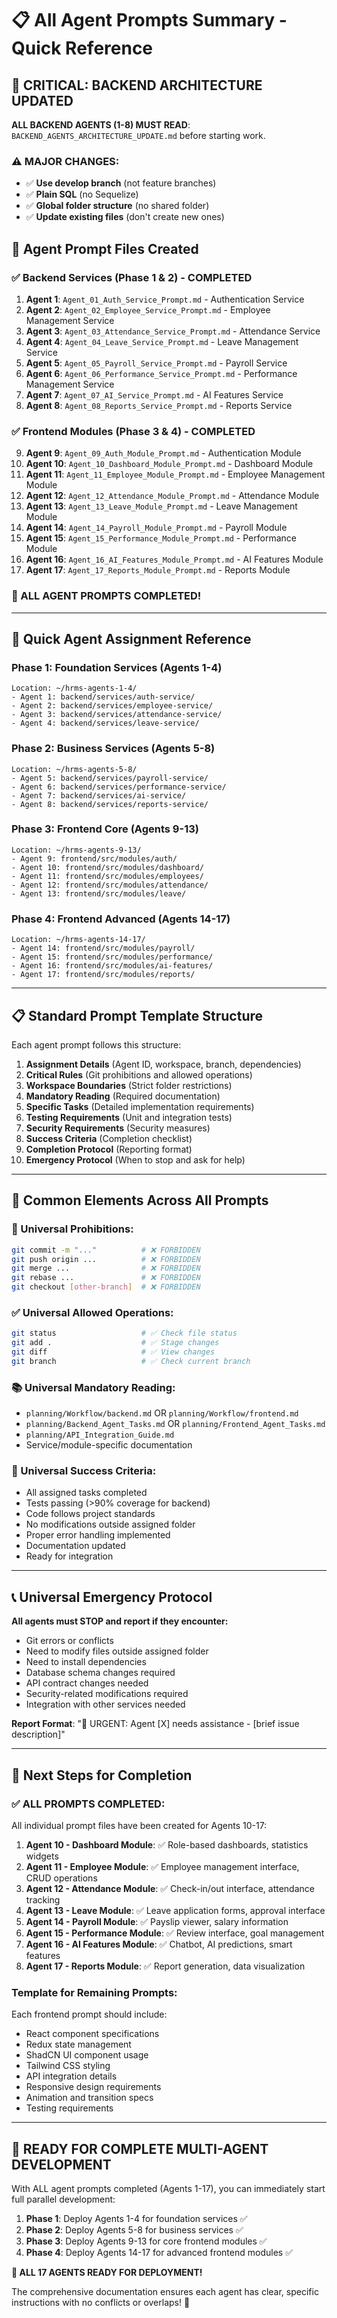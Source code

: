 # 📋 All Agent Prompts Summary - Quick Reference

## 🚨 **CRITICAL: BACKEND ARCHITECTURE UPDATED**

**ALL BACKEND AGENTS (1-8) MUST READ**: `BACKEND_AGENTS_ARCHITECTURE_UPDATE.md` before starting work.

### **⚠️ MAJOR CHANGES:**
- ✅ **Use develop branch** (not feature branches)
- ✅ **Plain SQL** (no Sequelize)
- ✅ **Global folder structure** (no shared folder)
- ✅ **Update existing files** (don't create new ones)

## 🎯 **Agent Prompt Files Created**

### **✅ Backend Services (Phase 1 & 2) - COMPLETED**
1. **Agent 1**: `Agent_01_Auth_Service_Prompt.md` - Authentication Service
2. **Agent 2**: `Agent_02_Employee_Service_Prompt.md` - Employee Management Service
3. **Agent 3**: `Agent_03_Attendance_Service_Prompt.md` - Attendance Service
4. **Agent 4**: `Agent_04_Leave_Service_Prompt.md` - Leave Management Service
5. **Agent 5**: `Agent_05_Payroll_Service_Prompt.md` - Payroll Service
6. **Agent 6**: `Agent_06_Performance_Service_Prompt.md` - Performance Management Service
7. **Agent 7**: `Agent_07_AI_Service_Prompt.md` - AI Features Service
8. **Agent 8**: `Agent_08_Reports_Service_Prompt.md` - Reports Service

### **✅ Frontend Modules (Phase 3 & 4) - COMPLETED**
9. **Agent 9**: `Agent_09_Auth_Module_Prompt.md` - Authentication Module
10. **Agent 10**: `Agent_10_Dashboard_Module_Prompt.md` - Dashboard Module
11. **Agent 11**: `Agent_11_Employee_Module_Prompt.md` - Employee Management Module
12. **Agent 12**: `Agent_12_Attendance_Module_Prompt.md` - Attendance Module
13. **Agent 13**: `Agent_13_Leave_Module_Prompt.md` - Leave Management Module
14. **Agent 14**: `Agent_14_Payroll_Module_Prompt.md` - Payroll Module
15. **Agent 15**: `Agent_15_Performance_Module_Prompt.md` - Performance Module
16. **Agent 16**: `Agent_16_AI_Features_Module_Prompt.md` - AI Features Module
17. **Agent 17**: `Agent_17_Reports_Module_Prompt.md` - Reports Module

### **🎉 ALL AGENT PROMPTS COMPLETED!**

---

## 🚀 **Quick Agent Assignment Reference**

### **Phase 1: Foundation Services (Agents 1-4)**
```
Location: ~/hrms-agents-1-4/
- Agent 1: backend/services/auth-service/
- Agent 2: backend/services/employee-service/
- Agent 3: backend/services/attendance-service/
- Agent 4: backend/services/leave-service/
```

### **Phase 2: Business Services (Agents 5-8)**
```
Location: ~/hrms-agents-5-8/
- Agent 5: backend/services/payroll-service/
- Agent 6: backend/services/performance-service/
- Agent 7: backend/services/ai-service/
- Agent 8: backend/services/reports-service/
```

### **Phase 3: Frontend Core (Agents 9-13)**
```
Location: ~/hrms-agents-9-13/
- Agent 9: frontend/src/modules/auth/
- Agent 10: frontend/src/modules/dashboard/
- Agent 11: frontend/src/modules/employees/
- Agent 12: frontend/src/modules/attendance/
- Agent 13: frontend/src/modules/leave/
```

### **Phase 4: Frontend Advanced (Agents 14-17)**
```
Location: ~/hrms-agents-14-17/
- Agent 14: frontend/src/modules/payroll/
- Agent 15: frontend/src/modules/performance/
- Agent 16: frontend/src/modules/ai-features/
- Agent 17: frontend/src/modules/reports/
```

---

## 📋 **Standard Prompt Template Structure**

Each agent prompt follows this structure:
1. **Assignment Details** (Agent ID, workspace, branch, dependencies)
2. **Critical Rules** (Git prohibitions and allowed operations)
3. **Workspace Boundaries** (Strict folder restrictions)
4. **Mandatory Reading** (Required documentation)
5. **Specific Tasks** (Detailed implementation requirements)
6. **Testing Requirements** (Unit and integration tests)
7. **Security Requirements** (Security measures)
8. **Success Criteria** (Completion checklist)
9. **Completion Protocol** (Reporting format)
10. **Emergency Protocol** (When to stop and ask for help)

---

## 🔧 **Common Elements Across All Prompts**

### **🚫 Universal Prohibitions:**
```bash
git commit -m "..."          # ❌ FORBIDDEN
git push origin ...          # ❌ FORBIDDEN  
git merge ...                # ❌ FORBIDDEN
git rebase ...               # ❌ FORBIDDEN
git checkout [other-branch]  # ❌ FORBIDDEN
```

### **✅ Universal Allowed Operations:**
```bash
git status                   # ✅ Check file status
git add .                    # ✅ Stage changes
git diff                     # ✅ View changes
git branch                   # ✅ Check current branch
```

### **📚 Universal Mandatory Reading:**
- `planning/Workflow/backend.md` OR `planning/Workflow/frontend.md`
- `planning/Backend_Agent_Tasks.md` OR `planning/Frontend_Agent_Tasks.md`
- `planning/API_Integration_Guide.md`
- Service/module-specific documentation

### **🎯 Universal Success Criteria:**
- All assigned tasks completed
- Tests passing (>90% coverage for backend)
- Code follows project standards
- No modifications outside assigned folder
- Proper error handling implemented
- Documentation updated
- Ready for integration

---

## 📞 **Universal Emergency Protocol**

**All agents must STOP and report if they encounter:**
- Git errors or conflicts
- Need to modify files outside assigned folder
- Need to install dependencies
- Database schema changes required
- API contract changes needed
- Security-related modifications required
- Integration with other services needed

**Report Format**: "🚨 URGENT: Agent [X] needs assistance - [brief issue description]"

---

## 🎯 **Next Steps for Completion**

### **✅ ALL PROMPTS COMPLETED:**
All individual prompt files have been created for Agents 10-17:

1. **Agent 10 - Dashboard Module**: ✅ Role-based dashboards, statistics widgets
2. **Agent 11 - Employee Module**: ✅ Employee management interface, CRUD operations
3. **Agent 12 - Attendance Module**: ✅ Check-in/out interface, attendance tracking
4. **Agent 13 - Leave Module**: ✅ Leave application forms, approval interface
5. **Agent 14 - Payroll Module**: ✅ Payslip viewer, salary information
6. **Agent 15 - Performance Module**: ✅ Review interface, goal management
7. **Agent 16 - AI Features Module**: ✅ Chatbot, AI predictions, smart features
8. **Agent 17 - Reports Module**: ✅ Report generation, data visualization

### **Template for Remaining Prompts:**
Each frontend prompt should include:
- React component specifications
- Redux state management
- ShadCN UI component usage
- Tailwind CSS styling
- API integration details
- Responsive design requirements
- Animation and transition specs
- Testing requirements

---

## 🚀 **READY FOR COMPLETE MULTI-AGENT DEVELOPMENT**

With ALL agent prompts completed (Agents 1-17), you can immediately start full parallel development:

1. **Phase 1**: Deploy Agents 1-4 for foundation services ✅
2. **Phase 2**: Deploy Agents 5-8 for business services ✅
3. **Phase 3**: Deploy Agents 9-13 for core frontend modules ✅
4. **Phase 4**: Deploy Agents 14-17 for advanced frontend modules ✅

**🎉 ALL 17 AGENTS READY FOR DEPLOYMENT!**

The comprehensive documentation ensures each agent has clear, specific instructions with no conflicts or overlaps! 🎯
